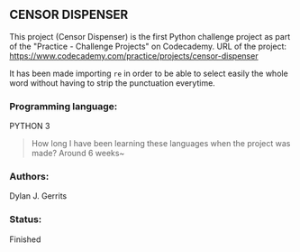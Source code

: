 ## CENSOR DISPENSER
This project (Censor Dispenser) is the first Python challenge project as part of the "Practice - Challenge Projects" on Codecademy.
URL of the project: https://www.codecademy.com/practice/projects/censor-dispenser 

It has been made importing `re` in order to be able to select easily the whole word without having to strip the punctuation everytime.

### Programming language:
PYTHON 3
> How long I have been learning these languages when the project was made? Around 6 weeks~

### Authors:  
Dylan J. Gerrits

### Status:  
Finished
